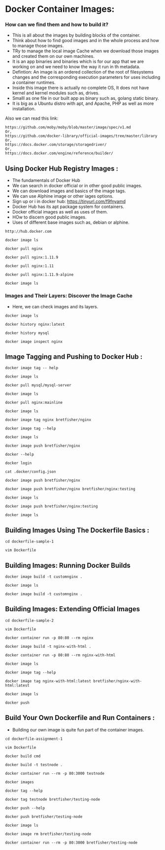 # Docker Container Images:
### How can we find them and how to build it?

 * This is all about the images by building blocks of the container.
 * Think about how to find good images and in the whole process and how to manage those images.
 * TRy to manage the local image Cache when we download those images and created them on our own machines.
 * It is an app binaries and binaries which is for our app that we are working on and we need to know the way it run in th metadata.
 * Defintion: An image is an ordered collection of the root of filesystems changes and the corresponding execution parameters for uses including a container runtimes. 
 * Inside this image there is actually no complete OS, It does not have kernel and kernel modules such as, drives.
 * Smalll as one file in our built app as binary such as, golang static binary.
 * It is big as a Ubuntu distro with apt, and Apache, PHP as well as more installation. 

Also we can read this link:
```
https://github.com/moby/moby/blob/master/image/spec/v1.md
Or,
https://github.com/docker-library/official-images/tree/master/library
Or,
https://docs.docker.com/storage/storagedriver/
Or,
https://docs.docker.com/engine/reference/builder/
```

## Using Docker Hub Registry Images :
* The fundamentals of Docker Hub
* We can search in docker official or in other good public images.
* We can download images and basics of the image tags.
* We can use Alphine image or other iages options.
* Sign up or i  in docker hub: https://tinyurl.com/f9fnyamd
* Docker Hub has its apt package system for containers.
* Docker official images as well as uses of them.
* HOw to discern good public images.
* Uses of different base images such as, debian or alphine. 
```
http://hub.docker.com

docker image ls

docker pull nginx

docker pull nginx:1.11.9

docker pull nginx:1.11

docker pull nginx:1.11.9-alpine

docker image ls
```
### Images and Their Layers: Discover the Image Cache

  * Here, we can check images and its layers.

```
docker image ls

docker history nginx:latest

docker history mysql

docker image inspect nginx
```
## Image Tagging and Pushing to Docker Hub :
```
docker image tag -- help

docker image ls

docker pull mysql/mysql-server

docker image ls

docker pull nginx:mainline

docker image ls

docker image tag nginx bretfisher/nginx

docker image tag --help

docker image ls

docker image push bretfisher/nginx

docker --help

docker login

cat .docker/config.json

docker image push bretfisher/nginx

docker image push bretfisher/nginx bretfisher/nginx:testing

docker image ls

docker image push bretfisher/nginx:testing

docker image ls
```
## Building Images Using The Dockerfile Basics :
```
cd dockerfile-sample-1

vim Dockerfile
```

## Building Images: Running Docker Builds
```
docker image build -t customnginx .

docker image ls

docker image build -t customnginx .
```
## Building Images: Extending Official Images
```
cd dockerfile-sample-2

vim Dockerfile

docker container run -p 80:80 --rm nginx

docker image build -t nginx-with-html .

docker container run -p 80:80 --rm nginx-with-html

docker image ls

docker image tag --help

docker image tag nginx-with-html:latest bretfisher/nginx-with-html:latest

docker image ls

docker push
```
## Build Your Own Dockerfile and Run Containers :

 * Building our own image is quite fun part of the container images.
```
cd dockerfile-assignment-1

vim Dockerfile

docker build cmd

docker build -t testnode .

docker container run --rm -p 80:3000 testnode

docker images

docker tag --help

docker tag testnode bretfisher/testing-node

docker push --help

docker push bretfisher/testing-node

docker image ls

docker image rm bretfisher/testing-node

docker container run --rm -p 80:3000 bretfisher/testing-node
```



